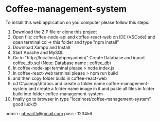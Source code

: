 # Coffee-management-system

To install this web application on you computer please follow this steps:
1. Download the ZIP file or clone this project
2. Open file: coffee-node-api and coffee-react-web on IDE (VSCode) and open terminal cd => this folder and type "npm install"
3. Download Xampp and Install
4. Start Apache and MySQL
5. Go to "http://localhost/phpmyadmin/" Create Database and inport coffee_db.sql (Note: Database name : coffee_db)
6. In coffee-node-api terminal please > node index.js
7. In coffee-react-web terminal please > npm run build
8. and then copy folder build in coffee-react-web
9. cd C:\xampp\htdocs and create a folder name coffee-management-system and create a folder name image in it  and paste all files in folder build into folder coffee-management-system
10. finally go to browser in type "localhost/coffee-management-system" good luck😍

admin : phearith@gmail.com
pass : 123456
